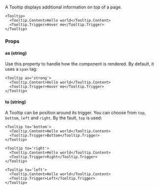 A Tooltip displays additional information on top of a page.

```react
<Tooltip>
  <Tooltip.Content>Hello world</Tooltip.Content>
  <Tooltip.Trigger>Hover me</Tooltip.Trigger>
</Tooltip>
```

### Props

#### **as** (string)

Use this property to handle how the component is rendered. By default, it uses a `span` tag:

```react
<Tooltip as='strong'>
  <Tooltip.Content>Hello world</Tooltip.Content>
  <Tooltip.Trigger>Hover me</Tooltip.Trigger>
</Tooltip>
```

#### **to** (string)

A Tooltip can be position around its trigger. You can choose from `top`, `bottom`, `left` and `right`. By the fault, `top` is used:

```react
<Tooltip to='bottom'>
  <Tooltip.Content>Hello world</Tooltip.Content>
  <Tooltip.Trigger>Bottom</Tooltip.Trigger>
</Tooltip>
```

```react
<Tooltip to='right'>
  <Tooltip.Content>Hello world</Tooltip.Content>
  <Tooltip.Trigger>Right</Tooltip.Trigger>
</Tooltip>
```

```react
<Tooltip to='left'>
  <Tooltip.Content>Hello world</Tooltip.Content>
  <Tooltip.Trigger>Left</Tooltip.Trigger>
</Tooltip>
```
